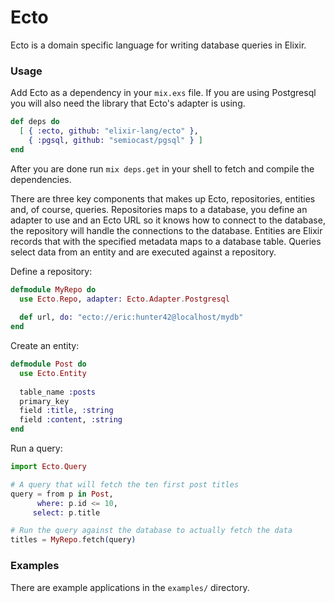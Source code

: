 # Ecto

Ecto is a domain specific language for writing database queries in Elixir.

### Usage

Add Ecto as a dependency in your `mix.exs` file. If you are using Postgresql you will also need the library that Ecto's adapter is using. 

```elixir
def deps do
  [ { :ecto, github: "elixir-lang/ecto" },
    { :pgsql, github: "semiocast/pgsql" } ]
end
```

After you are done run `mix deps.get` in your shell to fetch and compile the dependencies.

There are three key components that makes up Ecto, repositories, entities and, of course, queries. Repositories maps to a database, you define an adapter to use and an Ecto URL so it knows how to connect to the database, the repository will handle the connections to the database. Entities are Elixir records that with the specified metadata maps to a database table. Queries select data from an entity and are executed against a repository.

Define a repository:

```elixir
defmodule MyRepo do
  use Ecto.Repo, adapter: Ecto.Adapter.Postgresql
  
  def url, do: "ecto://eric:hunter42@localhost/mydb"
end
```

Create an entity:

```elixir
defmodule Post do
  use Ecto.Entity
  
  table_name :posts
  primary_key
  field :title, :string
  field :content, :string
end
```

Run a query:

```elixir
import Ecto.Query

# A query that will fetch the ten first post titles
query = from p in Post,
      where: p.id <= 10,
     select: p.title

# Run the query against the database to actually fetch the data
titles = MyRepo.fetch(query)
```

### Examples

There are example applications in the `examples/` directory.
